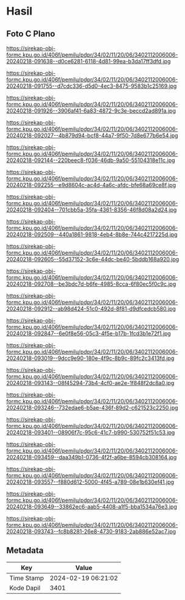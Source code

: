 # Hasil

## Foto C Plano

https://sirekap-obj-formc.kpu.go.id/406f/pemilu/pdpr/34/02/11/20/06/3402112006006-20240218-091638--d0ce6281-6118-4d81-99ea-b3da17ff3dfd.jpg

https://sirekap-obj-formc.kpu.go.id/406f/pemilu/pdpr/34/02/11/20/06/3402112006006-20240218-091755--d7cdc336-d5d0-4ec3-8475-9583b1c25169.jpg

https://sirekap-obj-formc.kpu.go.id/406f/pemilu/pdpr/34/02/11/20/06/3402112006006-20240218-091926--3906af41-6a83-4872-9c3e-beccd2ad891a.jpg

https://sirekap-obj-formc.kpu.go.id/406f/pemilu/pdpr/34/02/11/20/06/3402112006006-20240218-092027--4b879d94-bcf8-44a7-9f50-7d8e677b6e54.jpg

https://sirekap-obj-formc.kpu.go.id/406f/pemilu/pdpr/34/02/11/20/06/3402112006006-20240218-092144--220beec8-f036-46db-9a50-55104318e11c.jpg

https://sirekap-obj-formc.kpu.go.id/406f/pemilu/pdpr/34/02/11/20/06/3402112006006-20240218-092255--e9d8604c-ac4d-4a6c-afdc-bfe68a69ce8f.jpg

https://sirekap-obj-formc.kpu.go.id/406f/pemilu/pdpr/34/02/11/20/06/3402112006006-20240218-092404--701cbb5a-35fa-4361-8356-46f8d08a2d24.jpg

https://sirekap-obj-formc.kpu.go.id/406f/pemilu/pdpr/34/02/11/20/06/3402112006006-20240218-092509--440a1861-9818-4eb4-8b8e-744c4217225d.jpg

https://sirekap-obj-formc.kpu.go.id/406f/pemilu/pdpr/34/02/11/20/06/3402112006006-20240218-092605--55d37152-3c6e-44dc-be40-5bddb168a920.jpg

https://sirekap-obj-formc.kpu.go.id/406f/pemilu/pdpr/34/02/11/20/06/3402112006006-20240218-092708--be3bdc7d-b6fe-4985-8cca-6f80ec5f0c9c.jpg

https://sirekap-obj-formc.kpu.go.id/406f/pemilu/pdpr/34/02/11/20/06/3402112006006-20240218-092912--ab98d424-51c0-492d-8f81-d9dfcedcb580.jpg

https://sirekap-obj-formc.kpu.go.id/406f/pemilu/pdpr/34/02/11/20/06/3402112006006-20240218-092847--6e0f8e56-05c3-4f5e-b17b-1fcd3b1e72f1.jpg

https://sirekap-obj-formc.kpu.go.id/406f/pemilu/pdpr/34/02/11/20/06/3402112006006-20240218-093019--9dcc9e90-180e-4f9c-8b9c-89fc2c3413fd.jpg

https://sirekap-obj-formc.kpu.go.id/406f/pemilu/pdpr/34/02/11/20/06/3402112006006-20240218-093143--08f45294-73b4-4cf0-ae2e-1f848f2dc8a0.jpg

https://sirekap-obj-formc.kpu.go.id/406f/pemilu/pdpr/34/02/11/20/06/3402112006006-20240218-093246--732edae6-b5ae-436f-89d2-c621523c2250.jpg

https://sirekap-obj-formc.kpu.go.id/406f/pemilu/pdpr/34/02/11/20/06/3402112006006-20240218-093401--08906f7c-95c6-41c7-b990-530752f51c53.jpg

https://sirekap-obj-formc.kpu.go.id/406f/pemilu/pdpr/34/02/11/20/06/3402112006006-20240218-093459--daa349b1-0736-4f2f-a6be-8594cb308164.jpg

https://sirekap-obj-formc.kpu.go.id/406f/pemilu/pdpr/34/02/11/20/06/3402112006006-20240218-093557--f880d612-5000-4f45-a789-08e1b630ef41.jpg

https://sirekap-obj-formc.kpu.go.id/406f/pemilu/pdpr/34/02/11/20/06/3402112006006-20240218-093649--33862ec6-aab5-4408-a1f5-bba1534a76e3.jpg

https://sirekap-obj-formc.kpu.go.id/406f/pemilu/pdpr/34/02/11/20/06/3402112006006-20240218-093743--fc8b8281-26e8-4730-9183-2ab886e52ac7.jpg


## Metadata

| Key        | Value               |
| ---------- | ------------------- |
| Time Stamp | 2024-02-19 06:21:02 |
| Kode Dapil | 3401                |



